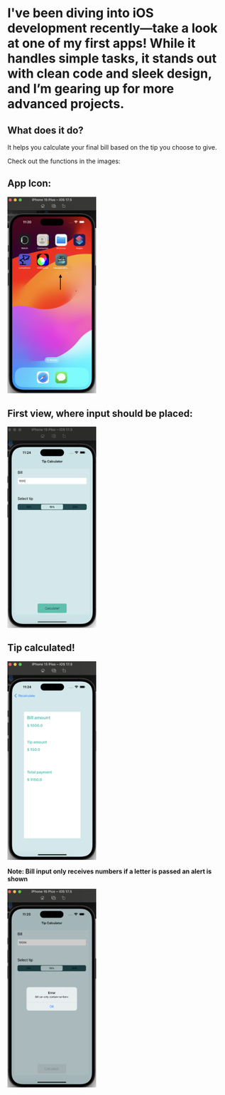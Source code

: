 # I've been diving into iOS development recently—take a look at one of my first apps! While it handles simple tasks, it stands out with clean code and sleek design, and I’m gearing up for more advanced projects.



## What does it do? 

It helps you calculate your final bill based on the tip you choose to give.

Check out the functions in the images:

## App Icon:

<img title="a title" src="../img/start.png" width="200">

## First view, where input should be placed:

<img title="a title" src="../img/billInput.png" width="200">

## Tip calculated!

<img title="a title" src="../img/result.png" width="200">

**Note: Bill input only receives numbers if a letter is passed an alert is shown**

<img title="a title" src="../img/alert.png" width="200">
